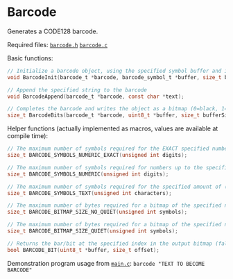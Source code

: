 # Barcode

Generates a CODE128 barcode.

Required files: [`barcode.h`](barcode.h) [`barcode.c`](barcode.c)

Basic functions:

```c
// Initialize a barcode object, using the specified symbol buffer and its length (in symbols)
void BarcodeInit(barcode_t *barcode, barcode_symbol_t *buffer, size_t bufferLength);

// Append the specified string to the barcode
void BarcodeAppend(barcode_t *barcode, const char *text);

// Completes the barcode and writes the object as a bitmap (0=black, 1=white) using the specified buffer, returns the length in bars/bits. Optionally adds a 10-unit quiet zone either side.
size_t BarcodeBits(barcode_t *barcode, uint8_t *buffer, size_t bufferSize, bool addQuietZone);
```

Helper functions (actually implemented as macros, values are available at compile time):

```c
// The maximum number of symbols required for the EXACT specified number of digits (strictly 0-9), odd numbers are less efficient
size_t BARCODE_SYMBOLS_NUMERIC_EXACT(unsigned int digits);

// The maximum number of symbols required for numbers up to the specified number of digits (strictly 0-9)
size_t BARCODE_SYMBOLS_NUMERIC(unsigned int digits);

// The maximum number of symbols required for the specified amount of (non-control-character) ASCII text
size_t BARCODE_SYMBOLS_TEXT(unsigned int characters);

// The maximum number of bytes required for a bitmap of the specified number of symbols (without quiet zone)
size_t BARCODE_BITMAP_SIZE_NO_QUIET(unsigned int symbols);

// The maximum number of bytes required for a bitmap of the specified number of symbols (with a quiet zone)
size_t BARCODE_BITMAP_SIZE_QUIET(unsigned int symbols);

// Returns the bar/bit at the specified index in the output bitmap (false=black, true=white)
bool BARCODE_BIT(uint8_t *buffer, size_t offset);
```

Demonstration program usage from [`main.c`](main.c): `barcode "TEXT TO BECOME BARCODE"`

